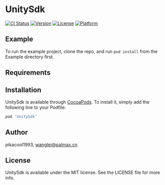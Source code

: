 # UnitySdk

[![CI Status](https://img.shields.io/travis/pikacool1993/UnitySdk.svg?style=flat)](https://travis-ci.org/pikacool1993/UnitySdk)
[![Version](https://img.shields.io/cocoapods/v/UnitySdk.svg?style=flat)](https://cocoapods.org/pods/UnitySdk)
[![License](https://img.shields.io/cocoapods/l/UnitySdk.svg?style=flat)](https://cocoapods.org/pods/UnitySdk)
[![Platform](https://img.shields.io/cocoapods/p/UnitySdk.svg?style=flat)](https://cocoapods.org/pods/UnitySdk)

## Example

To run the example project, clone the repo, and run `pod install` from the Example directory first.

## Requirements

## Installation

UnitySdk is available through [CocoaPods](https://cocoapods.org). To install
it, simply add the following line to your Podfile:

```ruby
pod 'UnitySdk'
```

## Author

pikacool1993, wanglei@palmax.cn

## License

UnitySdk is available under the MIT license. See the LICENSE file for more info.
